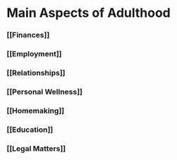 # Main Aspects of Adulthood

### [[Finances]]
### [[Employment]]
### [[Relationships]]
### [[Personal Wellness]]
### [[Homemaking]]

### [[Education]]

### [[Legal Matters]]
